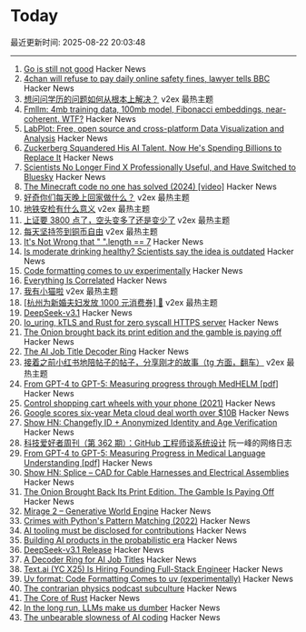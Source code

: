 # Today

最近更新时间: 2025-08-22 20:03:48

--- 
1. [Go is still not good](https://blog.habets.se/2025/07/Go-is-still-not-good.html) Hacker News
2. [4chan will refuse to pay daily online safety fines, lawyer tells BBC](https://www.bbc.co.uk/news/articles/cq68j5g2nr1o) Hacker News
3. [想问问学历的问题如何从根本上解决？](https://www.v2ex.com/t/1154218) v2ex 最热主题
4. [Fmllm: 4mb training data, 100mb model, Fibonacci embeddings, near-coherent. WTF?](https://github.com/henrygabriels/FMLLM/blob/main/README.md) Hacker News
5. [LabPlot: Free, open source and cross-platform Data Visualization and Analysis](https://labplot.org/) Hacker News
6. [Zuckerberg Squandered His AI Talent. Now He's Spending Billions to Replace It](https://www.forbes.com/sites/rashishrivastava/2025/08/13/zuckerberg-squandered-his-ai-talent-now-hes-spending-billions-to-replace-it/) Hacker News
7. [Scientists No Longer Find X Professionally Useful, and Have Switched to Bluesky](https://academic.oup.com/icb/advance-article-abstract/doi/10.1093/icb/icaf127/8196180?redirectedFrom=fulltext&login=false) Hacker News
8. [The Minecraft code no one has solved (2024) [video]](https://www.youtube.com/watch?v=nz2LeXwJOyI) Hacker News
9. [好奇你们每天晚上回家做什么？](https://www.v2ex.com/t/1154219) v2ex 最热主题
10. [地铁安检有什么意义](https://www.v2ex.com/t/1154197) v2ex 最热主题
11. [上证要 3800 点了，空头变多了还是变少了](https://www.v2ex.com/t/1154178) v2ex 最热主题
12. [每天坚持签到铜币自由](https://www.v2ex.com/t/1154149) v2ex 最热主题
13. [It's Not Wrong that " ".length == 7](https://hsivonen.fi/string-length/) Hacker News
14. [Is moderate drinking healthy? Scientists say the idea is outdated](https://news.stanford.edu/stories/2025/08/moderate-alcohol-consumption-drinking-health-benefits-impacts-research) Hacker News
15. [Code formatting comes to uv experimentally](https://pydevtools.com/blog/uv-format-code-formatting-comes-to-uv-experimentally/) Hacker News
16. [Everything Is Correlated](https://gwern.net/everything) Hacker News
17. [我有小猫啦](https://www.v2ex.com/t/1154168) v2ex 最热主题
18. [[杭州为新婚夫妇发放 1000 元消费券] 🤡](https://www.v2ex.com/t/1154122) v2ex 最热主题
19. [DeepSeek-v3.1](https://api-docs.deepseek.com/news/news250821) Hacker News
20. [Io_uring, kTLS and Rust for zero syscall HTTPS server](https://blog.habets.se/2025/04/io-uring-ktls-and-rust-for-zero-syscall-https-server.html) Hacker News
21. [The Onion brought back its print edition and the gamble is paying off](https://www.wsj.com/business/media/the-onion-print-subscribers-6c24649c) Hacker News
22. [The AI Job Title Decoder Ring](https://www.dbreunig.com/2025/08/21/a-guide-to-ai-titles.html) Hacker News
23. [接着之前小红书地陪帖子的帖子，分享刚才的故事（tg 方面，翻车）](https://www.v2ex.com/t/1154097) v2ex 最热主题
24. [From GPT-4 to GPT-5: Measuring progress through MedHELM [pdf]](https://www.fertrevino.com/docs/gpt5_medhelm.pdf) Hacker News
25. [Control shopping cart wheels with your phone (2021)](https://www.begaydocrime.com/) Hacker News
26. [Google scores six-year Meta cloud deal worth over $10B](https://www.cnbc.com/2025/08/21/google-scores-six-year-meta-cloud-deal-worth-over-10-billion.html) Hacker News
27. [Show HN: Changefly ID + Anonymized Identity and Age Verification](https://www.changefly.com/blog/2025/08/anonymized-identity-and-age-verification-a-new-era-of-privacy-for-changefly-id) Hacker News
28. [科技爱好者周刊（第 362 期）：GitHub 工程师谈系统设计](http://www.ruanyifeng.com/blog/2025/08/weekly-issue-362.html) 阮一峰的网络日志
29. [From GPT-4 to GPT-5: Measuring Progress in Medical Language Understanding [pdf]](https://www.fertrevino.com/docs/gpt5_medhelm.pdf) Hacker News
30. [Show HN: Splice – CAD for Cable Harnesses and Electrical Assemblies](https://splice-cad.com) Hacker News
31. [The Onion Brought Back Its Print Edition. The Gamble Is Paying Off](https://www.wsj.com/business/media/the-onion-print-subscribers-6c24649c) Hacker News
32. [Mirage 2 – Generative World Engine](https://demo.dynamicslab.ai/chaos) Hacker News
33. [Crimes with Python's Pattern Matching (2022)](https://www.hillelwayne.com/post/python-abc/) Hacker News
34. [AI tooling must be disclosed for contributions](https://github.com/ghostty-org/ghostty/pull/8289) Hacker News
35. [Building AI products in the probabilistic era](https://giansegato.com/essays/probabilistic-era) Hacker News
36. [DeepSeek-v3.1 Release](https://api-docs.deepseek.com/news/news250821) Hacker News
37. [A Decoder Ring for AI Job Titles](https://www.dbreunig.com/2025/08/21/a-guide-to-ai-titles.html) Hacker News
38. [Text.ai (YC X25) Is Hiring Founding Full-Stack Engineer](https://www.ycombinator.com/companies/text-ai/jobs/OJBr0v2-founding-full-stack-engineer) Hacker News
39. [Uv format: Code Formatting Comes to uv (experimentally)](https://pydevtools.com/blog/uv-format-code-formatting-comes-to-uv-experimentally/) Hacker News
40. [The contrarian physics podcast subculture](https://timothynguyen.org/2025/08/21/physics-grifters-eric-weinstein-sabine-hossenfelder-and-a-crisis-of-credibility/) Hacker News
41. [The Core of Rust](https://jyn.dev/the-core-of-rust/) Hacker News
42. [In the long run, LLMs make us dumber](https://desunit.com/blog/in-the-long-run-llms-make-us-dumber/) Hacker News
43. [The unbearable slowness of AI coding](https://joshuavaldez.com/the-unbearable-slowness-of-ai-coding/) Hacker News
